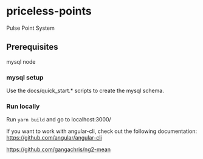 # priceless-points
Pulse Point System


## Prerequisites
mysql
node

### mysql setup
Use the docs/quick_start.* scripts to create the mysql schema.

### Run locally
Run ```yarn build``` and go to localhost:3000/


If you want to work with angular-cli, check out the following documentation:
https://github.com/angular/angular-cli

https://github.com/gangachris/ng2-mean